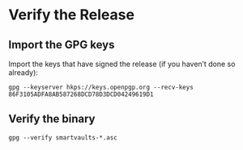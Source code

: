 # Verify the Release

## Import the GPG keys

Import the keys that have signed the release (if you haven’t done so already):

```
gpg --keyserver hkps://keys.openpgp.org --recv-keys 86F3105ADFA8AB587268DCD78D3DCD04249619D1
```

## Verify the binary

```
gpg --verify smartvaults-*.asc
```